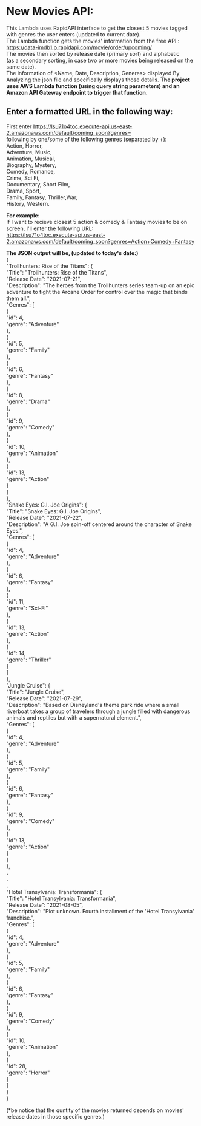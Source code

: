 # New Movies API:
This Lambda uses RapidAPI interface to get the closest 5 movies tagged with genres the user enters (updated to current date).  
The Lambda function gets the movies' information from the free API : https://data-imdb1.p.rapidapi.com/movie/order/upcoming/  
The movies then sorted by release date (primary sort) and alphabetic  
(as a secondary sorting, in case two or more movies being released on the same date).  
The information of <Name, Date, Description, Generes> displayed By Analyzing the json file and specifically displays those details. 
**The project uses AWS Lambda function (using query string parameters) and an Amazon API Gateway endpoint to trigger that function.**  
## Enter a formatted URL in the following way:  
First enter https://lsu71o4toc.execute-api.us-east-2.amazonaws.com/default/coming_soon?genres=  
following by one/some of the following genres (separated by +):  
Action, Horror,  
Adventure, Music,  
Animation, Musical,  
Biography, Mystery,  
Comedy, Romance,  
Crime, Sci Fi,  
Documentary, Short Film,  
Drama, Sport,  
Family, Fantasy, 
Thriller,War,  
History, Western.  
  
**For example:**  
If I want to recieve closest 5 action & comedy & Fantasy movies to be on screen, I'll enter the following URL:  
https://lsu71o4toc.execute-api.us-east-2.amazonaws.com/default/coming_soon?genres=Action+Comedy+Fantasy

**The JSON output will be, (updated to today's date:)**  
{  
  "Trollhunters: Rise of the Titans": {  
    "Title": "Trollhunters: Rise of the Titans",  
    "Release Date": "2021-07-21",  
    "Description": "The heroes from the Trollhunters series team-up on an epic adventure to fight the Arcane Order for control over the magic that binds them all.",  
    "Genres": [  
      {  
        "id": 4,  
        "genre": "Adventure"  
      },  
      {  
        "id": 5,  
        "genre": "Family"  
      },  
      {  
        "id": 6,  
        "genre": "Fantasy"  
      },  
      {  
        "id": 8,  
        "genre": "Drama"  
      },  
      {  
        "id": 9,  
        "genre": "Comedy"  
      },  
      {  
        "id": 10,  
        "genre": "Animation"  
      },  
      {  
        "id": 13,  
        "genre": "Action"  
      }  
    ]  
  },  
  "Snake Eyes: G.I. Joe Origins": {  
    "Title": "Snake Eyes: G.I. Joe Origins",  
    "Release Date": "2021-07-22",  
    "Description": "A G.I. Joe spin-off centered around the character of Snake Eyes.",  
    "Genres": [  
      {  
        "id": 4,  
        "genre": "Adventure"  
      },  
      {  
        "id": 6,  
        "genre": "Fantasy"  
      },  
      {  
        "id": 11,  
        "genre": "Sci-Fi"  
      },  
      {  
        "id": 13,  
        "genre": "Action"  
      },  
      {  
        "id": 14,  
        "genre": "Thriller"  
      }  
    ]  
  },  
  "Jungle Cruise": {  
    "Title": "Jungle Cruise",  
    "Release Date": "2021-07-29",  
    "Description": "Based on Disneyland's theme park ride where a small riverboat takes a group of travelers through a jungle filled with dangerous animals and reptiles but with   a supernatural element.",  
    "Genres": [  
      {  
        "id": 4,  
        "genre": "Adventure"  
      },  
      {  
        "id": 5,  
        "genre": "Family"  
      },  
      {  
        "id": 6,  
        "genre": "Fantasy"  
      },  
      {  
        "id": 9,  
        "genre": "Comedy"  
      },  
      {  
        "id": 13,  
        "genre": "Action"  
      }  
    ]  
  },  
  **.**  
  **.**  
  **.**  
  "Hotel Transylvania: Transformania": {  
    "Title": "Hotel Transylvania: Transformania",  
    "Release Date": "2021-08-05",  
    "Description": "Plot unknown. Fourth installment of the 'Hotel Transylvania' franchise.",  
    "Genres": [  
      {  
        "id": 4,  
        "genre": "Adventure"  
      },  
      {  
        "id": 5,  
        "genre": "Family"  
      },  
      {  
        "id": 6,  
        "genre": "Fantasy"  
      },  
      {  
        "id": 9,  
        "genre": "Comedy"  
      },  
      {  
        "id": 10,  
        "genre": "Animation"  
      },  
      {  
        "id": 28,  
        "genre": "Horror"  
      }  
    ]  
  }  
}  
  
(*be notice that the quntity of the movies returned depends on movies' release dates in those specific genres.)
